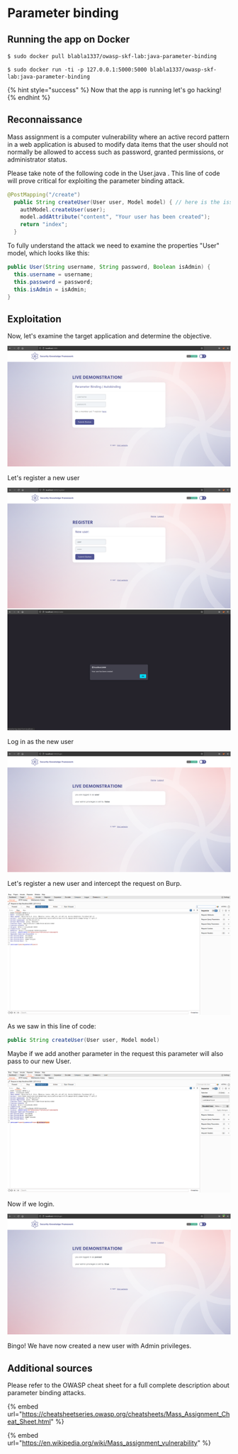 # Parameter binding

## Running the app on Docker

```
$ sudo docker pull blabla1337/owasp-skf-lab:java-parameter-binding
```

```
$ sudo docker run -ti -p 127.0.0.1:5000:5000 blabla1337/owasp-skf-lab:java-parameter-binding
```

{% hint style="success" %}
Now that the app is running let's go hacking!
{% endhint %}

## Reconnaissance

Mass assignment is a computer vulnerability where an active record pattern in a web application is abused to modify data items that the user should not normally be allowed to access such as password, granted permissions, or administrator status.

Please take note of the following code in the User.java . This line of code will prove critical for exploiting the parameter binding attack.

```java
@PostMapping("/create")
  public String createUser(User user, Model model) { // here is the issue
    authModel.createUser(user);
    model.addAttribute("content", "Your user has been created");
    return "index";
  }
```

To fully understand the attack we need to examine the properties "User" model, which looks like this:

```java
public User(String username, String password, Boolean isAdmin) {
  this.username = username;
  this.password = password;
  this.isAdmin = isAdmin;
}
```

## Exploitation

Now, let's examine the target application and determine the objective.

![](../../.gitbook/assets/java/ParameterBinding/1.png)

Let's register a new user

![](../../.gitbook/assets/java/ParameterBinding/2.png)
![](../../.gitbook/assets/java/ParameterBinding/3.png)

Log in as the new user

![](../../.gitbook/assets/java/ParameterBinding/4.png)

Let's register a new user and intercept the request on Burp.

![](../../.gitbook/assets/java/ParameterBinding/5.png)

As we saw in this line of code:

```java
public String createUser(User user, Model model)
```

Maybe if we add another parameter in the request this parameter will also pass to our new User.

![](../../.gitbook/assets/java/ParameterBinding/6.png)

Now if we login.

![](../../.gitbook/assets/java/ParameterBinding/7.png)

Bingo! We have now created a new user with Admin privileges.

## Additional sources

Please refer to the OWASP cheat sheet for a full complete description about parameter binding attacks.

{% embed url="https://cheatsheetseries.owasp.org/cheatsheets/Mass_Assignment_Cheat_Sheet.html" %}

{% embed url="https://en.wikipedia.org/wiki/Mass_assignment_vulnerability" %}
